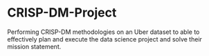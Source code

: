 # CRISP-DM-Project
Performing CRISP-DM methodologies on an Uber dataset to able to effectively plan and execute the data science project and solve their mission statement. 
